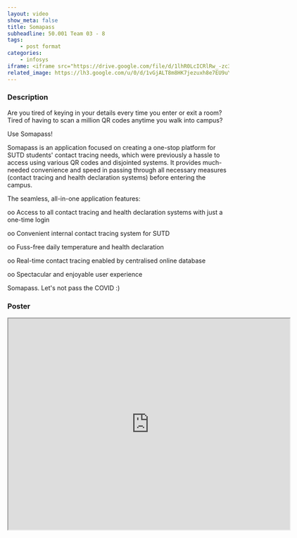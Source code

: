 ```yaml
---
layout: video
show_meta: false
title: Somapass
subheadline: 50.001 Team 03 - 8
tags:
    - post format
categories:
    - infosys
iframe: <iframe src="https://drive.google.com/file/d/1lhR0LcICRlRw_-zc33USYP6n5wz84idB/preview" width="320" height="240"></iframe>
related_image: https://lh3.google.com/u/0/d/1vGjALT8m8HK7jezuxh8e7EU9uYx9dnNo=w300-h300-p-k-nu-iv1
---
```



### Description

Are you tired of keying in your details every time you enter or exit a room? Tired of having to scan a million QR codes anytime you walk into campus?

Use Somapass!

Somapass is an application focused on creating a one-stop platform for SUTD students' contact tracing needs, which were previously a hassle to access using various QR codes and disjointed systems. It provides much-needed convenience and speed in passing through all necessary measures (contact tracing and health declaration systems) before entering the campus.

The seamless, all-in-one application features:

oo    Access to all contact tracing and health declaration systems with just a one-time login

oo    Convenient internal contact tracing system for SUTD

oo    Fuss-free daily temperature and health declaration

oo    Real-time contact tracing enabled by centralised online database

oo    Spectacular and enjoyable user experience

Somapass. Let's not pass the COVID :)

### Poster

<iframe src="https://drive.google.com/file/d/1vGjALT8m8HK7jezuxh8e7EU9uYx9dnNo/preview" width="640" height="480"></iframe>
